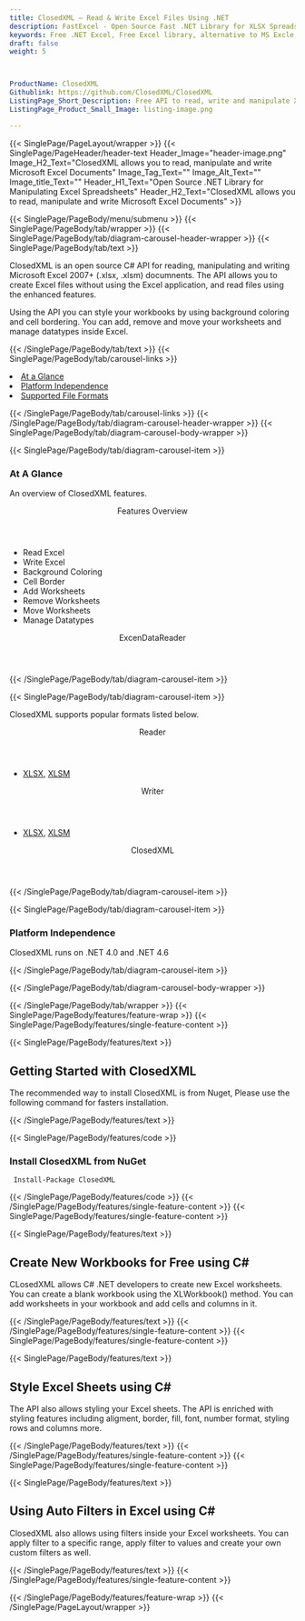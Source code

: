 ```yaml
---
title: ClosedXML – Read & Write Excel Files Using .NET
description: FastExcel - Open Source Fast .NET Library for XLSX Spreadsheets. Generate, Edit, manage Rows or Cells and add Comments to Excel files in a fast way via C# API.
keywords: Free .NET Excel, Free Excel library, alternative to MS Excle, .NET XLSX API, .NET XLSX library, C# Excel API, .NET Excel Library, C# Spreadsheets API, create spreadsheet, add comments to cells, Read XLSX files, manage Rows or Cells, add Comments to Excel, 
draft: false
weight: 5



ProductName: ClosedXML
Githublink: https://github.com/ClosedXML/ClosedXML
ListingPage_Short_Description: Free API to read, write and manipulate XLSX & XLSM files inside your own applications.
ListingPage_Product_Small_Image: listing-image.png 

---
```


{{< SinglePage/PageLayout/wrapper >}}
{{< SinglePage/PageHeader/header-text
Header_Image="header-image.png"
Image_H2_Text="ClosedXML allows you to read, manipulate and write Microsoft Excel Documents"
Image_Tag_Text=""
Image_Alt_Text=""
Image_title_Text=""
Header_H1_Text="Open Source .NET Library for Manipulating Excel Spreadsheets"
Header_H2_Text="ClosedXML allows you to read, manipulate and write Microsoft Excel Documents" >}}

{{< SinglePage/PageBody/menu/submenu >}}
{{< SinglePage/PageBody/tab/wrapper >}}
{{< SinglePage/PageBody/tab/diagram-carousel-header-wrapper >}}
{{< SinglePage/PageBody/tab/text >}}



<p>ClosedXML is an open source C# API for reading, manipulating and writing Microsoft Excel 2007+ (.xlsx, .xlsm) documnents. The API allows you to create Excel files without using the Excel application, and read files using the enhanced features.</p>
<p>Using the API you can style your workbooks by using background coloring and cell bordering. You can add, remove and move your worksheets and manage datatypes inside Excel.</p>

{{< /SinglePage/PageBody/tab/text >}}
{{< SinglePage/PageBody/tab/carousel-links >}}

<li data-target="#diagramcarousel" data-slide-to="0"><a href="#">At a Glance</a></li>
<li data-target="#diagramcarousel" data-slide-to="2"><a href="#">Platform Independence</a></li>
<li data-target="#diagramcarousel" data-slide-to="1"><a class="activetab" href="#">Supported File Formats</a></li>


{{< /SinglePage/PageBody/tab/carousel-links >}}
{{< /SinglePage/PageBody/tab/diagram-carousel-header-wrapper >}}
{{< SinglePage/PageBody/tab/diagram-carousel-body-wrapper >}}

{{< SinglePage/PageBody/tab/diagram-carousel-item >}}
<h3>At A Glance</h3>
<p>An overview of ClosedXML features.</p>
<div class="diagram1 d1-poi">
<div class="d1-row">
<div class="d1-col d1-left"><header>Features Overview</header>
<ul>
<li>Read Excel</li>
<li>Write Excel</li>
<li>Background Coloring</li>
<li>Cell Border</li>
<li>Add Worksheets</li>
<li>Remove Worksheets</li>
<li>Move Worksheets</li>
<li>Manage Datatypes</li>
</ul>
</div>
<!--/left--></div>
<div class="d1-logo" style="border: none;"><header>ExcenDataReader</header><footer><small></small></footer></div>
<!--/logo--></div>
<!--/diagram1-->
{{< /SinglePage/PageBody/tab/diagram-carousel-item >}}

{{< SinglePage/PageBody/tab/diagram-carousel-item >}}
<p>ClosedXML supports popular formats listed below.</p>
<div class="diagram1 d2 d1-poi">
<div class="d1-row">
<div class="d1-col d1-left"><header><i class="fa fa-arrows-v"> </i> Reader</header>
<ul>
<li><a href="https://docs.fileformat.com/spreadsheet/xlsx/">XLSX</a>, <a href="https://docs.fileformat.com/spreadsheet/xlsm/">XLSM</a></li>
</ul>
</div>
<!--/left-->
<div class="d1-col d1-right"><header><i class="fa fa-long-arrow-down"> </i> Writer</header>
<ul>
<li><a href="https://docs.fileformat.com/spreadsheet/xlsx/">XLSX</a>, <a href="https://docs.fileformat.com/spreadsheet/xlsm/">XLSM</a></li>
</ul>
</div>
<!--/right--></div>
<!--/row-->
<div class="d1-logo" style="border: none;"><!--<img src='listing-image.png' alt="Compression APIs for .NET" />--><header>ClosedXML</header><footer><small></small></footer></div>
<!--/logo--></div>
<!--/diagram2-->
{{< /SinglePage/PageBody/tab/diagram-carousel-item >}}

{{< SinglePage/PageBody/tab/diagram-carousel-item >}}
<h3>Platform Independence</h3>
<p>ClosedXML runs on .NET 4.0 and .NET 4.6</p>
{{< /SinglePage/PageBody/tab/diagram-carousel-item >}}

{{< /SinglePage/PageBody/tab/diagram-carousel-body-wrapper >}}

{{< /SinglePage/PageBody/tab/wrapper >}}
{{< SinglePage/PageBody/features/feature-wrap >}}
{{< SinglePage/PageBody/features/single-feature-content >}}

{{< SinglePage/PageBody/features/text >}}
<h2 class="h2title">Getting Started with ClosedXML</h2>
<p>The recommended way to install ClosedXML is from Nuget, Please use the following command for fasters installation.</p>
{{< /SinglePage/PageBody/features/text >}}

{{< SinglePage/PageBody/features/code >}}
<h3>Install ClosedXML from NuGet</h3>
<pre><code class="html"> Install-Package ClosedXML</code></pre>


{{< /SinglePage/PageBody/features/code >}}
{{< /SinglePage/PageBody/features/single-feature-content >}}
{{< SinglePage/PageBody/features/single-feature-content >}}

{{< SinglePage/PageBody/features/text >}}
<h2 class="h2title">Create New Workbooks for Free using C#</h2>
<p>CLosedXML allows C# .NET developers to create new Excel worksheets. You can create a blank workbook using the XLWorkbook() method. You can add worksheets in your workbook and add cells and columns in it.</p>

{{< /SinglePage/PageBody/features/text >}}
{{< /SinglePage/PageBody/features/single-feature-content >}}
{{< SinglePage/PageBody/features/single-feature-content >}}

{{< SinglePage/PageBody/features/text >}}
<h2 class="h2title">Style Excel Sheets using C#</h2>
<p>The API also allows styling your Excel sheets. The API is enriched with styling features including aligment, border, fill, font, number format, styling rows and columns more.</p>

{{< /SinglePage/PageBody/features/text >}}
{{< /SinglePage/PageBody/features/single-feature-content >}}
{{< SinglePage/PageBody/features/single-feature-content >}}

{{< SinglePage/PageBody/features/text >}}
<h2 class="h2title">Using Auto Filters in Excel using C#</h2>
<p>ClosedXML also allows using filters inside your Excel worksheets. You can apply filter to a specific range, apply filter to values and create your own custom filters as well.</p>

{{< /SinglePage/PageBody/features/text >}}
{{< /SinglePage/PageBody/features/single-feature-content >}}

{{< /SinglePage/PageBody/features/feature-wrap >}}
{{< /SinglePage/PageLayout/wrapper >}}